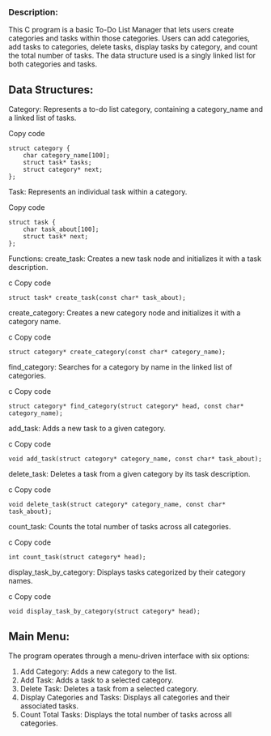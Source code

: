 ### Description:
This C program is a basic To-Do List Manager that lets users create categories and tasks within those categories. Users can add categories, add tasks to categories, delete tasks, display tasks by category, and count the total number of tasks. The data structure used is a singly linked list for both categories and tasks.

## Data Structures:
Category: Represents a to-do list category, containing a category_name and a linked list of tasks.

Copy code
```
struct category {
    char category_name[100];
    struct task* tasks;
    struct category* next;
};
```
Task: Represents an individual task within a category.


Copy code
```
struct task {
    char task_about[100];
    struct task* next;
};
```
Functions:
create_task: Creates a new task node and initializes it with a task description.

c
Copy code
```
struct task* create_task(const char* task_about);
```
create_category: Creates a new category node and initializes it with a category name.

c
Copy code
```
struct category* create_category(const char* category_name);
```
find_category: Searches for a category by name in the linked list of categories.

c
Copy code
```
struct category* find_category(struct category* head, const char* category_name);
```
add_task: Adds a new task to a given category.

c
Copy code
```
void add_task(struct category* category_name, const char* task_about);
```
delete_task: Deletes a task from a given category by its task description.

c
Copy code
```
void delete_task(struct category* category_name, const char* task_about);
```
count_task: Counts the total number of tasks across all categories.

c
Copy code
```
int count_task(struct category* head);
```
display_task_by_category: Displays tasks categorized by their category names.

c
Copy code
```
void display_task_by_category(struct category* head);
```
## Main Menu:
The program operates through a menu-driven interface with six options:

1. Add Category: Adds a new category to the list.
2. Add Task: Adds a task to a selected category.
3. Delete Task: Deletes a task from a selected category.
4. Display Categories and Tasks: Displays all categories and their associated tasks.
5. Count Total Tasks: Displays the total number of tasks across all categories.
